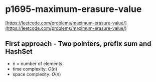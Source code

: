# p1695-maximum-erasure-value
[https://leetcode.com/problems/maximum-erasure-value/](https://leetcode.com/problems/maximum-erasure-value/)

## First approach - Two pointers, prefix sum and HashSet

- n = number of elements
- time complexity: $O(n)$
- space complexity: $O(n)$